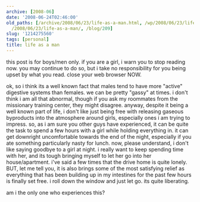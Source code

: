 ```yaml
---
archive: [2008-06]
date: '2008-06-24T02:46:00'
old_paths: [/archive/2008/06/23/life-as-a-man.html, /wp/2008/06/23/life-as-a-man/,
  /2008/06/23/life-as-a-man/, /blog/209]
slug: '1214275560'
tags: [personal]
title: life as a man
---
```


this post is for boys/men only. if you are a girl, i warn you to stop
reading now. you may continue to do so, but i take no responsibility for
you being upset by what you read. close your web browser NOW.

ok, so i think its a well known fact that males tend to have more "active"
digestive systems than females. we can be pretty "gassy" at times. i don't
think i am all that abnormal, though if you ask my roommates from the
missionary training center, they might disagree. anyway, despite it being
a well known part of life, i don't like just being free with releasing
gaseous byproducts into the atmosphere around girls, especially ones i am
trying to impress. so, as i am sure you other guys have experienced, it
can be quite the task to spend a few hours with a girl while holding
everything in. it can get downright uncomfortable towards the end of the
night, especially if you ate something particularly nasty for lunch. now,
please understand, i don't like saying goodbye to a girl at night.
i really want to keep spending time with her, and its tough bringing
myself to let her go into her house/apartment. i've said a few times that
the drive home is quite lonely. BUT, let me tell you, it is also brings
some of the most satisfying relief as everything that has been building up
in my intestines for the past few hours is finally set free. i roll down
the window and just let go. its quite liberating.

am i the only one who experiences this?

